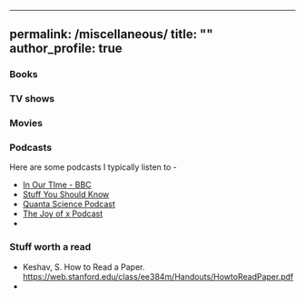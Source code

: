 
---
permalink: /miscellaneous/
title: ""
author_profile: true
---
### Books

### TV shows

### Movies

### Podcasts
Here are some podcasts I typically listen to -

- [In Our TIme - BBC](https://www.bbc.co.uk/programmes/b006qykl)
- [Stuff You Should Know](https://www.iheart.com/podcast/105-stuff-you-should-know-26940277/)
- [Quanta Science Podcast](https://www.quantamagazine.org/tag/podcast)
- [The Joy of x Podcast](https://www.quantamagazine.org/tag/the-joy-of-x)
- 

### Stuff worth a read
- Keshav, S. How to Read a Paper. <https://web.stanford.edu/class/ee384m/Handouts/HowtoReadPaper.pdf>
- 
<!--stackedit_data:
eyJoaXN0b3J5IjpbNTk3NTgzNjA2XX0=
-->